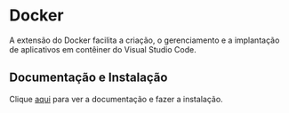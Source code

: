 # Docker

A extensão do Docker facilita a criação, o gerenciamento e a implantação de aplicativos em contêiner do Visual Studio Code.

## Documentação e Instalação

Clique [aqui](https://marketplace.visualstudio.com/items?itemName=ms-azuretools.vscode-docker) para ver a documentação e fazer a instalação.

